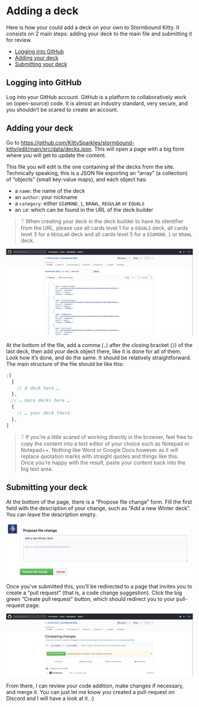 # Adding a deck

Here is how your could add a deck on your own to Stormbound Kitty. It consists on 2 main steps: adding your deck to the main file and submitting it for review.

- [Logging into GitHub](#logging-into-github)
- [Adding your deck](#adding-your-deck)
- [Submitting your deck](#submitting-your-deck)

## Logging into GitHub

Log into your GitHub account. GitHub is a platform to collaboratively work on (open-source) code. It is almost an industry standard, very secure, and you shouldn’t be scared to create an account.

## Adding your deck

Go to https://github.com/KittySparkles/stormbound-kitty/edit/main/src/data/decks.json. This will open a page with a big form where you will get to update the content.

This file you will edit is the one containing all the decks from the site. Technically speaking, this is a JSON file exporting an “array” (a collection) of “objects” (small key-value maps), and each object has:

- a `name`: the name of the deck
- an `author`: your nickname
- a `category`: either `DIAMOND_1`, `BRAWL`, `REGULAR` or `EQUALS`
- an `id`: which can be found in the URL of the deck builder

> ❔ When creating your deck in the deck builder to have its identifier from the URL, please use all cards level 1 for a `EQUALS` deck, all cards level 3 for a `REGULAR` deck and all cards level 5 for a `DIAMOND_1` or `BRAWL` deck.

![Editing the `decks.json` file on GitHub](./assets/decks_edit_page.png)

At the bottom of the file, add a comma (`,`) after the closing bracket (`}`) of the last deck, then add your deck object there, like it is done for all of them. Look how it’s done, and do the same. It should be relatively straightforward. The main structure of the file should be like this:

```js
;[
  {
    // A deck here …
  },
  // … more decks here …
  {
    // … your deck there.
  },
]
```

> ❔ If you’re a little scared of working directly in the browser, feel free to copy the content into a text editor of your choice such as Notepad or Notepad++. Nothing like Word or Google Docs however as it will replace quotation marks with straight quotes and things like this. Once you’re happy with the result, paste your content back into the big text area.

## Submitting your deck

At the bottom of the page, there is a “Propose file change” form. Fill the first field with the description of your change, such as “Add a new Winter deck”. You can leave the description empty.

![Submitting a deck on GitHub](./assets/decks_edit_form.png)

Once you’ve submitted this, you’ll be redirected to a page that invites you to create a “pull request” (that is, a code change suggestion). Click the big green “Create pull request” button, which should redirect you to your pull-request page.

![Creating a pull-request on GitHub](./assets/decks_pull_request.png)

From there, I can review your code addition, make changes if necessary, and merge it. You can just let me know you created a pull-request on Discord and I will have a look at it. :)
